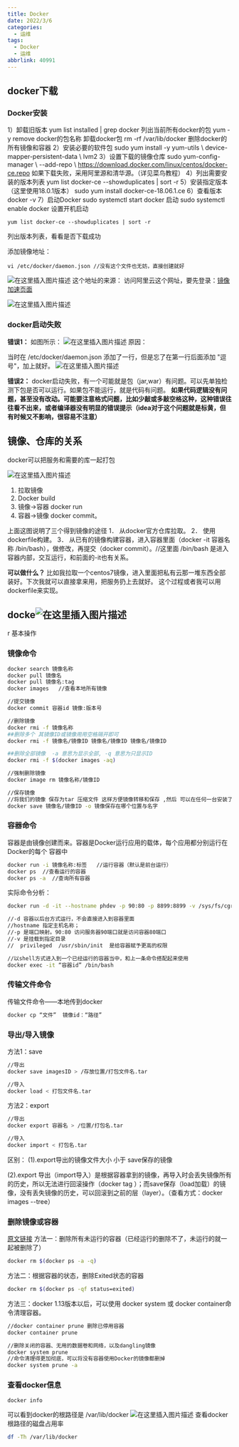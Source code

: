 ```yaml
---
title: Docker
date: 2022/3/6
categories:
  - 运维
tags:
  - Docker
  - 运维
abbrlink: 40991
---
```




##  docker下载

###  Docker安装
1）卸载旧版本
yum list installed | grep docker 列出当前所有docker的包
yum -y remove docker的包名称 卸载docker包
rm -rf /var/lib/docker 删除docker的所有镜像和容器
2）安装必要的软件包
sudo yum install -y yum-utils \ device-mapper-persistent-data \ lvm2
3）设置下载的镜像仓库
sudo yum-config-manager \ --add-repo \ https://download.docker.com/linux/centos/docker-ce.repo
如果下载失败，采用阿里源和清华源。（详见菜鸟教程）
4）列出需要安装的版本列表
yum list docker-ce --showduplicates | sort -r
5）安装指定版本（这里使用18.0.1版本）
sudo yum install docker-ce-18.06.1.ce
6）查看版本
docker -v
7）启动Docker
sudo systemctl start docker 启动
sudo systemctl enable docker 设置开机启动
```
yum list docker-ce --showduplicates | sort -r
```
列出版本列表，看看是否下载成功

添加镜像地址：

```
vi /etc/docker/daemon.json //没有这个文件也无妨，直接创建就好
```
![在这里插入图片描述](https://img-blog.csdnimg.cn/cecd311ce895425cafdd7a8edf9a376a.png?x-oss-process=image/watermark,type_d3F5LXplbmhlaQ,shadow_50,text_Q1NETiBA6IiU54uXMeWPtw==,size_20,color_FFFFFF,t_70,g_se,x_16)
这个地址的来源：
访问阿里云这个网址，要先登录：[镜像加速页面](https://cr.console.aliyun.com/?spm=a2c6h.12873639.0.0.7aec4073HlA7e2#/accelerator)

![在这里插入图片描述](https://img-blog.csdnimg.cn/641489fc54e74da0b71ef979826d1a3f.png?x-oss-process=image/watermark,type_d3F5LXplbmhlaQ,shadow_50,text_Q1NETiBA6IiU54uXMeWPtw==,size_20,color_FFFFFF,t_70,g_se,x_16)
###  docker启动失败
**错误1：**
如图所示：
![在这里插入图片描述](https://img-blog.csdnimg.cn/56ed8bac9f524db3b2dbf64efaff96a0.png?x-oss-process=image/watermark,type_d3F5LXplbmhlaQ,shadow_50,text_Q1NETiBA6IiU54uXMeWPtw==,size_20,color_FFFFFF,t_70,g_se,x_16)
原因：

当时在 /etc/docker/daemon.json  添加了一行，但是忘了在第一行后面添加 "逗号"，加上就好。
![在这里插入图片描述](https://img-blog.csdnimg.cn/7c623f0bb0114b33a4f91a93a9da0450.png?x-oss-process=image/watermark,type_d3F5LXplbmhlaQ,shadow_50,text_Q1NETiBA6IiU54uXMeWPtw==,size_20,color_FFFFFF,t_70,g_se,x_16)



**错误2：**
docker启动失败，有一个可能就是包（jar,war）有问题。可以先单独检测下包是否可以运行。如果包不能运行，就是代码有问题。
**如果代码逻辑没有问题，甚至没有改动。可能要注意格式问题，比如少敲或多敲空格这种，这种错误往往看不出来，或者编译器没有明显的错误提示（idea对于这个问题就是标黄，但有时候又不影响，很容易不注意）**

## 镜像、仓库的关系
docker可以把服务和需要的库一起打包

![在这里插入图片描述](https://img-blog.csdnimg.cn/b935cbc86c8646b9a348f85b833ee48f.png)
1.	拉取镜像
2.	Docker build
3.	镜像->容器 docker run
4.	容器->镜像 docker commit。

上面这图说明了三个得到镜像的途径
1．	从docker官方仓库拉取。
2．	使用dockerfile构建。
3．	从已有的镜像构建容器，进入容器里面（docker -it 容器名称 /bin/bash），做修改，再提交（docker commit）。//这里面 /bin/bash 是进入容器内部，交互运行，和前面的-it也有关系。

**可以做什么？**
比如我拉取一个centos7镜像，进入里面把私有云那一堆东西全部装好。下次我就可以直接拿来用，把服务扔上去就好。
这个过程或者我可以用dockerfile来实现。


## docke![在这里插入图片描述](https://img-blog.csdnimg.cn/b09b2d48438e4f24916b1453fe2d3207.png)
r 基本操作
### 镜像命令

```bash
docker search 镜像名称
docker pull 镜像名 
docker pull 镜像名:tag
docker images   //查看本地所有镜像

//提交镜像
docker commit 容器id 镜像:版本号

//删除镜像
docker rmi -f 镜像名称  
##删除多个 其镜像ID或镜像用用空格隔开即可 
docker rmi -f 镜像名/镜像ID 镜像名/镜像ID 镜像名/镜像ID

##删除全部镜像  -a 意思为显示全部, -q 意思为只显示ID
docker rmi -f $(docker images -aq)

//强制删除镜像
docker image rm 镜像名称/镜像ID

//保存镜像
//将我们的镜像 保存为tar 压缩文件 这样方便镜像转移和保存 ,然后 可以在任何一台安装了docker的服务器上 加载这//个镜像
docker save 镜像名/镜像ID -o 镜像保存在哪个位置与名字
```

### 容器命令
容器是由镜像创建而来。容器是Docker运行应用的载体，每个应用都分别运行在Docker的每个 容器中

```bash
docker run -i 镜像名称:标签   //运行容器（默认是前台运行） 
docker ps  //查看运行的容器 
docker ps -a  //查询所有容器
```
实际命令分析：

```bash
docker run -d -it --hostname phdev -p 90:80 -p 8899:8899 -v /sys/fs/cgroup:/sys/fs/cgroup --privileged “镜像名字” /usr/sbin/init

//-d 容器以后台方式运行，不会直接进入到容器里面
//hostname 指定主机名称；
//-p 是端口映射。90:80 访问服务器90端口就是访问容器80端口
//-v 是挂载到指定目录
//  privileged  /usr/sbin/init  是给容器赋予更高的权限
```

```bash
//以shell方式进入到一个已经运行的容器当中，和上一条命令搭配起来使用
docker exec -it “容器id” /bin/bash
```

### 传输文件命令
传输文件命令——本地传到docker

```bash
docker cp “文件”  镜像id：“路径”
```

### 导出/导入镜像
方法1：save

```bash
//导出
docker save imagesID > /存放位置/打包文件名.tar

//导入
docker load < 打包文件名.tar
```

方法2：export

```bash
//导出
docker export 容器名 > /位置/打包名.tar

//导入
docker import < 打包名.tar
```

区别：
(1).export导出的镜像文件大小 小于 save保存的镜像

(2).export 导出（import导入）是根据容器拿到的镜像，再导入时会丢失镜像所有的历史，所以无法进行回滚操作（docker tag ）；而save保存（load加载）的镜像，没有丢失镜像的历史，可以回滚到之前的层（layer）。（查看方式：docker images --tree）

### 删除镜像或容器
[原文链接](https://blog.csdn.net/qq_42006301/article/details/105102020)
方法一：删除所有未运行的容器（已经运行的删除不了，未运行的就一起被删除了）

```bash
docker rm $(docker ps -a -q)
```
方法二：根据容器的状态，删除Exited状态的容器

```bash
docker rm $(docker ps -qf status=exited)
```
方法三：docker 1.13版本以后，可以使用 docker system 或 docker container命令清理容器。

```bash
//docker container prune 删除已停用容器
docker container prune

//删除关闭的容器、无用的数据卷和网络，以及dangling镜像
docker system prune 
//命令清理得更加彻底，可以将没有容器使用Docker的镜像都删掉
docker system prune -a 
```
### 查看docker信息

```bash
docker info
```
可以看到docker的根路径是 /var/lib/docker
![在这里插入图片描述](https://img-blog.csdnimg.cn/2020032518583212.png#pic_center)
查看docker根路径的磁盘占用率

```bash
df -Th /var/lib/docker
```
